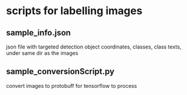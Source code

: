 # scripts for labelling images
## sample_info.json
json file with targeted detection object coordinates, classes, class texts, under same dir as the images
## sample_conversionScript.py
convert images to protobuff for tensorflow to process
